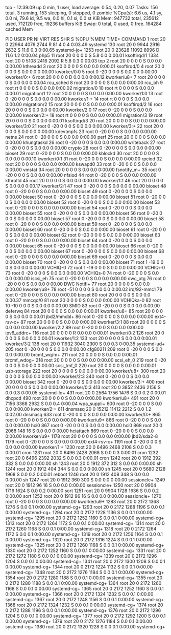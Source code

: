 top - 12:39:09 up 0 min,  1 user,  load average: 0.54, 0.20, 0.07
Tasks: 156 total,   3 running, 153 sleeping,   0 stopped,   0 zombie
%Cpu(s):  6.6 us,  4.1 sy,  0.0 ni, 79.6 id,  9.5 wa,  0.0 hi,  0.1 si,  0.0 st
KiB Mem:    947732 total,   235612 used,   712120 free,    19236 buffers
KiB Swap:        0 total,        0 used,        0 free.   164284 cached Mem

  PID USER      PR  NI    VIRT    RES    SHR S  %CPU %MEM     TIME+ COMMAND
    1 root      20   0   22964   4076   2744 R  81.4  0.4   0:03.49 systemd
  130 root      20   0    9944   2916   2632 S  11.6  0.3   0:00.65 systemd-jo+
 1253 root      20   0   23628  11092   8996 D  11.6  1.2   0:00.04 php5
   11 root      20   0       0      0      0 S   5.8  0.0   0:00.01 ksoftirqd/1
 1334 root      20   0    5108   2416   2092 R   5.8  0.3   0:00.03 top
    2 root      20   0       0      0      0 S   0.0  0.0   0:00.00 kthreadd
    3 root      20   0       0      0      0 S   0.0  0.0   0:00.01 ksoftirqd/0
    4 root      20   0       0      0      0 S   0.0  0.0   0:00.00 kworker/0:0
    5 root       0 -20       0      0      0 S   0.0  0.0   0:00.00 kworker/0:+
    6 root      20   0       0      0      0 D   0.0  0.0   0:00.12 kworker/u8+
    7 root      20   0       0      0      0 S   0.0  0.0   0:00.04 rcu_sched
    8 root      20   0       0      0      0 S   0.0  0.0   0:00.00 rcu_bh
    9 root      rt   0       0      0      0 S   0.0  0.0   0:00.02 migration/0
   10 root      rt   0       0      0      0 S   0.0  0.0   0:00.01 migration/1
   12 root      20   0       0      0      0 S   0.0  0.0   0:00.00 kworker/1:0
   13 root       0 -20       0      0      0 S   0.0  0.0   0:00.00 kworker/1:+
   14 root      rt   0       0      0      0 S   0.0  0.0   0:00.00 migration/2
   15 root      20   0       0      0      0 S   0.0  0.0   0:00.01 ksoftirqd/2
   16 root      20   0       0      0      0 S   0.0  0.0   0:00.00 kworker/2:0
   17 root       0 -20       0      0      0 S   0.0  0.0   0:00.00 kworker/2:+
   18 root      rt   0       0      0      0 S   0.0  0.0   0:00.01 migration/3
   19 root      20   0       0      0      0 S   0.0  0.0   0:00.01 ksoftirqd/3
   20 root      20   0       0      0      0 S   0.0  0.0   0:00.00 kworker/3:0
   21 root       0 -20       0      0      0 S   0.0  0.0   0:00.00 kworker/3:+
   22 root      20   0       0      0      0 S   0.0  0.0   0:00.00 kdevtmpfs
   23 root       0 -20       0      0      0 S   0.0  0.0   0:00.00 netns
   24 root       0 -20       0      0      0 S   0.0  0.0   0:00.00 perf
   25 root      20   0       0      0      0 S   0.0  0.0   0:00.00 khungtaskd
   26 root       0 -20       0      0      0 S   0.0  0.0   0:00.00 writeback
   27 root       0 -20       0      0      0 S   0.0  0.0   0:00.00 crypto
   28 root       0 -20       0      0      0 S   0.0  0.0   0:00.00 bioset
   29 root       0 -20       0      0      0 S   0.0  0.0   0:00.00 kblockd
   30 root      20   0       0      0      0 S   0.0  0.0   0:00.10 kworker/0:1
   31 root       0 -20       0      0      0 S   0.0  0.0   0:00.00 rpciod
   32 root      20   0       0      0      0 S   0.0  0.0   0:00.00 kswapd0
   33 root       0 -20       0      0      0 S   0.0  0.0   0:00.00 vmstat
   34 root      20   0       0      0      0 S   0.0  0.0   0:00.00 fsnotify_m+
   35 root       0 -20       0      0      0 S   0.0  0.0   0:00.00 nfsiod
   44 root       0 -20       0      0      0 S   0.0  0.0   0:00.00 kthrotld
   45 root      20   0       0      0      0 S   0.0  0.0   0:00.00 kworker/1:1
   46 root      20   0       0      0      0 S   0.0  0.0   0:00.17 kworker/2:1
   47 root       0 -20       0      0      0 S   0.0  0.0   0:00.00 bioset
   48 root       0 -20       0      0      0 S   0.0  0.0   0:00.00 bioset
   49 root       0 -20       0      0      0 S   0.0  0.0   0:00.00 bioset
   50 root       0 -20       0      0      0 S   0.0  0.0   0:00.00 bioset
   51 root       0 -20       0      0      0 S   0.0  0.0   0:00.00 bioset
   52 root       0 -20       0      0      0 S   0.0  0.0   0:00.00 bioset
   53 root       0 -20       0      0      0 S   0.0  0.0   0:00.00 bioset
   54 root       0 -20       0      0      0 S   0.0  0.0   0:00.00 bioset
   55 root       0 -20       0      0      0 S   0.0  0.0   0:00.00 bioset
   56 root       0 -20       0      0      0 S   0.0  0.0   0:00.00 bioset
   57 root       0 -20       0      0      0 S   0.0  0.0   0:00.00 bioset
   58 root       0 -20       0      0      0 S   0.0  0.0   0:00.00 bioset
   59 root       0 -20       0      0      0 S   0.0  0.0   0:00.00 bioset
   60 root       0 -20       0      0      0 S   0.0  0.0   0:00.00 bioset
   61 root       0 -20       0      0      0 S   0.0  0.0   0:00.00 bioset
   62 root       0 -20       0      0      0 S   0.0  0.0   0:00.00 bioset
   63 root       0 -20       0      0      0 S   0.0  0.0   0:00.00 bioset
   64 root       0 -20       0      0      0 S   0.0  0.0   0:00.00 bioset
   65 root       0 -20       0      0      0 S   0.0  0.0   0:00.00 bioset
   66 root       0 -20       0      0      0 S   0.0  0.0   0:00.00 bioset
   67 root       0 -20       0      0      0 S   0.0  0.0   0:00.00 bioset
   68 root       0 -20       0      0      0 S   0.0  0.0   0:00.00 bioset
   69 root       0 -20       0      0      0 S   0.0  0.0   0:00.00 bioset
   70 root       0 -20       0      0      0 S   0.0  0.0   0:00.00 bioset
   71 root       1 -19       0      0      0 S   0.0  0.0   0:00.00 VCHIQ-0
   72 root       1 -19       0      0      0 S   0.0  0.0   0:00.00 VCHIQr-0
   73 root       0 -20       0      0      0 S   0.0  0.0   0:00.00 VCHIQs-0
   74 root       0 -20       0      0      0 S   0.0  0.0   0:00.00 iscsi_eh
   75 root       0 -20       0      0      0 S   0.0  0.0   0:00.00 dwc_otg
   76 root       0 -20       0      0      0 S   0.0  0.0   0:00.00 DWC Notifi+
   77 root      20   0       0      0      0 S   0.0  0.0   0:00.00 kworker/u8+
   78 root     -51   0       0      0      0 S   0.0  0.0   0:00.02 irq/92-mmc1
   79 root       0 -20       0      0      0 S   0.0  0.0   0:00.00 bioset
   80 root      20   0       0      0      0 S   0.0  0.0   0:00.37 mmcqd/0
   81 root      20   0       0      0      0 S   0.0  0.0   0:00.00 VCHIQka-0
   82 root      10 -10       0      0      0 S   0.0  0.0   0:00.00 SMIO
   83 root       0 -20       0      0      0 S   0.0  0.0   0:00.00 deferwq
   84 root      20   0       0      0      0 S   0.0  0.0   0:00.01 kworker/u8+
   85 root      20   0       0      0      0 S   0.0  0.0   0:00.01 jbd2/mmcbl+
   86 root       0 -20       0      0      0 S   0.0  0.0   0:00.00 ext4-rsv-c+
   87 root      20   0       0      0      0 S   0.0  0.0   0:00.00 kworker/3:1
   88 root      20   0       0      0      0 S   0.0  0.0   0:00.00 kworker/2:2
   89 root       0 -20       0      0      0 S   0.0  0.0   0:00.00 ipv6_addrc+
  116 root      20   0       0      0      0 R   0.0  0.0   0:00.01 kworker/0:2
  126 root      20   0       0      0      0 S   0.0  0.0   0:00.01 kworker/1:2
  133 root      20   0       0      0      0 S   0.0  0.0   0:00.01 kworker/3:2
  138 root      20   0   11932   3040   2300 S   0.0  0.3   0:00.35 systemd-ud+
  205 root       0 -20       0      0      0 S   0.0  0.0   0:00.00 cfg80211
  209 root       0 -20       0      0      0 S   0.0  0.0   0:00.00 brcmf_wq/m+
  211 root      20   0       0      0      0 S   0.0  0.0   0:00.01 brcmf_wdog+
  218 root      20   0       0      0      0 S   0.0  0.0   0:00.00 scsi_eh_0
  219 root       0 -20       0      0      0 S   0.0  0.0   0:00.00 scsi_tmf_0
  220 root      20   0       0      0      0 S   0.0  0.0   0:00.01 usb-storage
  222 root      20   0       0      0      0 S   0.0  0.0   0:00.00 kworker/u8+
  300 root      20   0       0      0      0 S   0.0  0.0   0:00.00 kworker/2:3
  340 root       0 -20       0      0      0 S   0.0  0.0   0:00.00 bioset
  342 root       0 -20       0      0      0 S   0.0  0.0   0:00.00 kworker/3:+
  400 root      20   0       0      0      0 S   0.0  0.0   0:00.00 kworker/0:3
  413 root      20   0    3852   2436   2156 S   0.0  0.3   0:00.05 systemd-lo+
  431 root      20   0    2564   1756   1476 S   0.0  0.2   0:00.01 dhcpcd
  490 root      20   0       0      0      0 S   0.0  0.0   0:00.00 kworker/u8+
  491 root      20   0    7156   3368   2932 S   0.0  0.4   0:00.04 wpa_suppli+
  600 root       0 -20       0      0      0 S   0.0  0.0   0:00.00 kworker/2:+
  611 dnsmasq   20   0   15212  11412   2212 S   0.0  1.2   0:02.00 dnsmasq
  633 root       0 -20       0      0      0 S   0.0  0.0   0:00.00 kworker/0:+
  865 root       0 -20       0      0      0 S   0.0  0.0   0:00.00 kworker/u9+
  866 root       0 -20       0      0      0 S   0.0  0.0   0:00.00 hci0
  867 root       0 -20       0      0      0 S   0.0  0.0   0:00.00 hci0
  868 root      20   0    2068    148     16 S   0.0  0.0   0:00.00 hciattach
  869 root       0 -20       0      0      0 S   0.0  0.0   0:00.00 kworker/u9+
 1178 root      20   0       0      0      0 S   0.0  0.0   0:00.00 jbd2/sda2-8
 1179 root       0 -20       0      0      0 S   0.0  0.0   0:00.00 ext4-rsv-c+
 1191 root       0 -20       0      0      0 S   0.0  0.0   0:00.00 kworker/1:+
 1230 root      20   0    6496   2468   2108 S   0.0  0.3   0:00.01 cron
 1231 root      20   0    6496   2428   2068 S   0.0  0.3   0:00.01 cron
 1232 root      20   0    6496   2392   2032 S   0.0  0.3   0:00.01 cron
 1242 root      20   0    1912    392    332 S   0.0  0.0   0:00.00 sh
 1243 root      20   0    1912    372    312 S   0.0  0.0   0:00.00 sh
 1244 root      20   0    1912    404    344 S   0.0  0.0   0:00.00 sh
 1245 root      20   0    5680   2128   1968 S   0.0  0.2   0:00.01 reboot
 1246 root      20   0    1912    408    348 S   0.0  0.0   0:00.00 sh
 1247 root      20   0    1912    360    300 S   0.0  0.0   0:00.00 sessioncle+
 1249 root      20   0    1912     96     16 S   0.0  0.0   0:00.00 sessioncle+
 1250 root      20   0    9904   1716   1624 S   0.0  0.2   0:00.00 sort
 1251 root      20   0    9904   1728   1636 S   0.0  0.2   0:00.00 sort
 1252 root      20   0    1912     96     16 S   0.0  0.0   0:00.00 sessioncle+
 1270 root       0 -20       0      0      0 S   0.0  0.0   0:00.00 kworker/u9+
 1283 root      20   0    2172   1368   1276 S   0.0  0.1   0:00.00 systemd-cg+
 1293 root      20   0    2172   1288   1196 S   0.0  0.1   0:00.00 systemd-cg+
 1294 root      20   0    2172   1228   1136 S   0.0  0.1   0:00.00 systemd-cg+
 1295 root      20   0    2172   1252   1160 S   0.0  0.1   0:00.00 systemd-cg+
 1313 root      20   0    2172   1264   1172 S   0.0  0.1   0:00.00 systemd-cg+
 1314 root      20   0    2172   1260   1168 S   0.0  0.1   0:00.00 systemd-cg+
 1318 root      20   0    2172   1264   1172 S   0.0  0.1   0:00.00 systemd-cg+
 1319 root      20   0    2172   1256   1164 S   0.0  0.1   0:00.00 systemd-cg+
 1320 root      20   0    2172   1316   1224 S   0.0  0.1   0:00.00 systemd-cg+
 1325 root      20   0    2172   1260   1168 S   0.0  0.1   0:00.00 systemd-cg+
 1330 root      20   0    2172   1252   1160 S   0.0  0.1   0:00.00 systemd-cg+
 1331 root      20   0    2172   1272   1180 S   0.0  0.1   0:00.00 systemd-cg+
 1339 root      20   0    2172   1296   1204 S   0.0  0.1   0:00.00 systemd-cg+
 1341 root      20   0    2172   1300   1208 S   0.0  0.1   0:00.00 systemd-cg+
 1344 root      20   0    2172   1224   1132 S   0.0  0.1   0:00.00 systemd-cg+
 1348 root      20   0    2172   1276   1184 S   0.0  0.1   0:00.00 systemd-cg+
 1354 root      20   0    2172   1280   1188 S   0.0  0.1   0:00.00 systemd-cg+
 1355 root      20   0    2172   1280   1188 S   0.0  0.1   0:00.00 systemd-cg+
 1364 root      20   0    2172   1260   1168 S   0.0  0.1   0:00.00 systemd-cg+
 1365 root      20   0    2172   1252   1160 S   0.0  0.1   0:00.00 systemd-cg+
 1366 root      20   0    2172   1324   1232 S   0.0  0.1   0:00.00 systemd-cg+
 1367 root      20   0    2172   1248   1156 S   0.0  0.1   0:00.00 systemd-cg+
 1368 root      20   0    2172   1324   1232 S   0.0  0.1   0:00.00 systemd-cg+
 1374 root      20   0    2172   1288   1196 S   0.0  0.1   0:00.00 systemd-cg+
 1376 root      20   0    2172   1296   1204 S   0.0  0.1   0:00.00 systemd-cg+
 1377 root      20   0    2172   1292   1200 S   0.0  0.1   0:00.00 systemd-cg+
 1379 root      20   0    2172   1276   1184 S   0.0  0.1   0:00.00 systemd-cg+
 1380 root      20   0    2172   1320   1228 S   0.0  0.1   0:00.00 systemd-cg+

